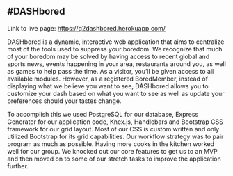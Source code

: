 #DASHbored
-------------

Link to live page: https://q2dashbored.herokuapp.com/

DASHbored is a dynamic, interactive web application that aims to centralize most of the tools used to suppress your boredom. We recognize that much of your boredom may be solved by having access to recent global and sports news, events happening in your area, restaurants around you, as well as games to help pass the time. As a visitor, you’ll be given access to all available modules. However, as a registered BoredMember, instead of displaying what we believe you want to see, DASHbored allows you to customize your dash based on what you want to see as well as update your preferences should your tastes change.

To accomplish this we used PostgreSQL for our database, Express Generator for our application code, Knex.js, Handlebars and Bootstrap CSS framework for our grid layout. Most of our CSS is custom written and only utilized Bootstrap for its grid capabilities. Our workflow strategy was to pair program as much as possible. Having more cooks in the kitchen worked well for our group. We knocked out our core features to get us to an MVP and then moved on to some of our stretch tasks to improve the application further.
